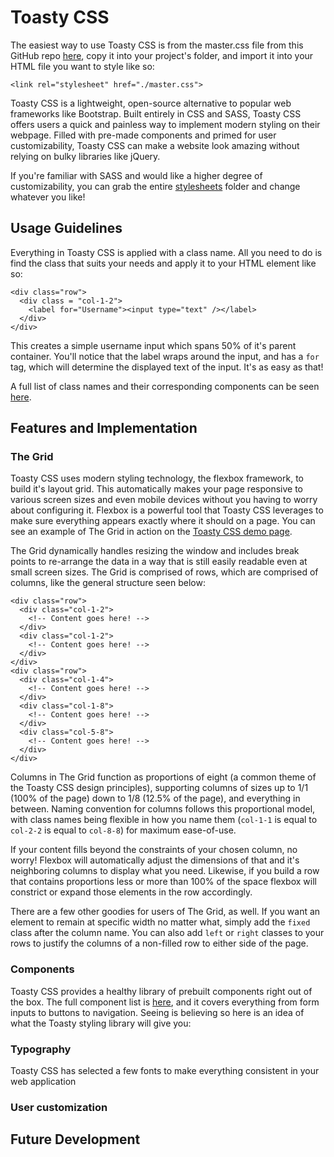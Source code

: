 # Toasty CSS
The easiest way to use Toasty CSS is from the master.css file from this GitHub repo [here](./docs/master.css), copy it into your project's folder, and import it into your HTML file you want to style like so:
```
<link rel="stylesheet" href="./master.css">
```

Toasty CSS is a lightweight, open-source alternative to popular web frameworks like Bootstrap. Built entirely in CSS and SASS, Toasty CSS offers users a quick and painless way to implement modern styling on their webpage. Filled with pre-made components and primed for user customizability, Toasty CSS can make a website look amazing without relying on bulky libraries like jQuery.

If you're familiar with SASS and would like a higher degree of customizability, you can grab the entire [stylesheets](./stylesheets) folder and change whatever you like!

## Usage Guidelines

Everything in Toasty CSS is applied with a class name. All you need to do is find the class that suits your needs and apply it to your HTML element like so:
```
<div class="row">
  <div class = "col-1-2">
    <label for="Username"><input type="text" /></label>
  </div>
</div>
```
This creates a simple username input which spans 50% of it's parent container. You'll notice that the label wraps around the input, and has a `for` tag, which will determine the displayed text of the input. It's as easy as that!

A full list of class names and their corresponding components can be seen [here](./docs/class_documentation.md).



## Features and Implementation

### The Grid

Toasty CSS uses modern styling technology, the flexbox framework, to build it's layout grid. This automatically makes your page responsive to various screen sizes and even mobile devices without you having to worry about configuring it. Flexbox is a powerful tool that Toasty CSS leverages to make sure everything appears exactly where it should on a page. You can see an example of The Grid in action on the [Toasty CSS demo page](./index.html).

The Grid dynamically handles resizing the window and includes break points to re-arrange the data in a way that is still easily readable even at small screen sizes. The Grid is comprised of rows, which are comprised of columns, like the general structure seen below:
```
<div class="row">
  <div class="col-1-2">
    <!-- Content goes here! -->
  </div>
  <div class="col-1-2">
    <!-- Content goes here! -->
  </div>
</div>
<div class="row">
  <div class="col-1-4">
    <!-- Content goes here! -->
  </div>
  <div class="col-1-8">
    <!-- Content goes here! -->
  </div>
  <div class="col-5-8">
    <!-- Content goes here! -->
  </div>
</div>
```
Columns in The Grid function as proportions of eight (a common theme of the Toasty CSS design principles), supporting columns of sizes up to 1/1 (100% of the page) down to 1/8 (12.5% of the page), and everything in between. Naming convention for columns follows this proportional model, with class names being flexible in how you name them (`col-1-1` is equal to `col-2-2` is equal to `col-8-8`) for maximum ease-of-use.

If your content fills beyond the constraints of your chosen column, no worry! Flexbox will automatically adjust the dimensions of that and it's neighboring columns to display what you need. Likewise, if you build a row that contains proportions less or more than 100% of the space flexbox will constrict or expand those elements in the row accordingly.

There are a few other goodies for users of The Grid, as well. If you want an element to remain at specific width no matter what, simply add the `fixed` class after the column name. You can also add `left` or `right` classes to your rows to justify the columns of a non-filled row to either side of the page.

### Components
Toasty CSS provides a healthy library of prebuilt components right out of the box. The full component list is [here](./docs/class_documentation.md), and it covers everything from form inputs to buttons to navigation. Seeing is believing so here is an idea of what the Toasty styling library will give you:


### Typography
Toasty CSS has selected a few fonts to make everything consistent in your web application

### User customization


## Future Development
